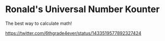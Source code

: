 # Ronald's Universal Number Kounter

The best way to calculate math!

https://twitter.com/6thgrade4ever/status/1433519577892327424
